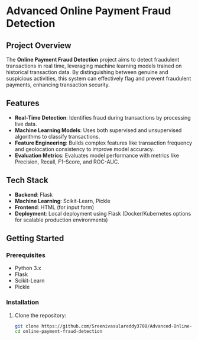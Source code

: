 # Advanced Online Payment Fraud Detection

## Project Overview
The **Online Payment Fraud Detection** project aims to detect fraudulent transactions in real time, leveraging machine learning models trained on historical transaction data. By distinguishing between genuine and suspicious activities, this system can effectively flag and prevent fraudulent payments, enhancing transaction security.

## Features
- **Real-Time Detection**: Identifies fraud during transactions by processing live data.
- **Machine Learning Models**: Uses both supervised and unsupervised algorithms to classify transactions.
- **Feature Engineering**: Builds complex features like transaction frequency and geolocation consistency to improve model accuracy.
- **Evaluation Metrics**: Evaluates model performance with metrics like Precision, Recall, F1-Score, and ROC-AUC.

## Tech Stack
- **Backend**: Flask
- **Machine Learning**: Scikit-Learn, Pickle
- **Frontend**: HTML (for input form)
- **Deployment**: Local deployment using Flask (Docker/Kubernetes options for scalable production environments)


## Getting Started

### Prerequisites
- Python 3.x
- Flask
- Scikit-Learn
- Pickle

### Installation
1. Clone the repository:
   ```bash
   git clone https://github.com/Sreenivasulareddy3708/Advanced-Online-Payment-Fraud-Detection-System.git
   cd online-payment-fraud-detection
